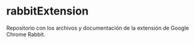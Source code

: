 # rabbitExtension
Repositorio con los archivos y documentación de la extensión de Google Chrome Rabbit.
